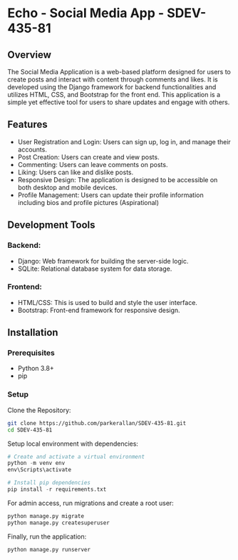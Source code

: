 # Echo - Social Media App - SDEV-435-81
## Overview
The Social Media Application is a web-based platform designed for users to create posts and interact with content through comments and likes. It is developed using the Django framework for backend functionalities and utilizes HTML, CSS, and Bootstrap for the front end. This application is a simple yet effective tool for users to share updates and engage with others.

## Features
- User Registration and Login: Users can sign up, log in, and manage their accounts.
- Post Creation: Users can create and view posts.
- Commenting: Users can leave comments on posts.
- Liking: Users can like and dislike posts.
- Responsive Design: The application is designed to be accessible on both desktop and mobile devices.
- Profile Management: Users can update their profile information including bios and profile pictures (Aspirational)

## Development Tools
### Backend:
- Django: Web framework for building the server-side logic.
- SQLite: Relational database system for data storage.

### Frontend:
- HTML/CSS: This is used to build and style the user interface.
- Bootstrap: Front-end framework for responsive design.

## Installation

### Prerequisites
- Python 3.8+
- pip

### Setup
Clone the Repository:
```bash
git clone https://github.com/parkerallan/SDEV-435-81.git
cd SDEV-435-81
```
Setup local environment with dependencies:
```python
# Create and activate a virtual environment
python -m venv env
env\Scripts\activate

# Install pip dependencies
pip install -r requirements.txt
```
For admin access, run migrations and create a root user:
```python 
python manage.py migrate
python manage.py createsuperuser
```
Finally, run the application:
```python 
python manage.py runserver
```
